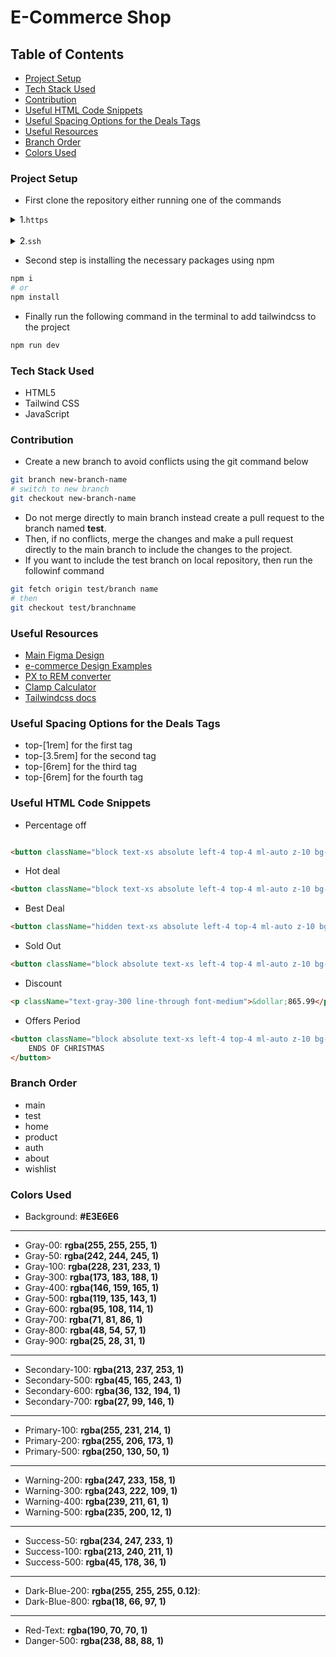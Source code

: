 # E-Commerce Shop
## Table of Contents
- [Project Setup](#project-setup)
- [Tech Stack Used](#tech-stack-used)
- [Contribution](#contribution)
- [Useful HTML Code Snippets](#useful-html-code-snippets)
- [Useful Spacing Options for the Deals Tags](#useful-spacing-options-for-the-deals-tags)
- [Useful Resources](#useful-resources)
- [Branch Order](#branch-order)
- [Colors Used](#colors-used)

### Project Setup

- First clone the repository either running one of the commands
<details>
<summary>1.<code>https</code></summary>
<br>

```bash
git clone https://github.com/Ssaava/e-commerce-shop.git
cd e-commerce-shop
```
</details>
<br>
<details>
<summary>2.<code>ssh</code></summary>
<br>

```bash
git clone git@github.com:Ssaava/e-commerce-shop.git
cd e-commerce-shop
```
</details>

- Second step is installing the necessary packages using npm

```bash
npm i
# or
npm install
```

- Finally run the following command in the terminal to add tailwindcss to the project

```bash
npm run dev

```

### Tech Stack Used
- HTML5
- Tailwind CSS
- JavaScript

### Contribution
- Create a new branch to avoid conflicts using the git command below
```bash
git branch new-branch-name
# switch to new branch
git checkout new-branch-name
```

- Do not merge directly to main branch instead create a pull request to the branch named **test**.
- Then, if no conflicts, merge the changes and make a pull request directly to the main branch to include the changes to the project.
- If you want to include the test branch on local repository, then run the followinf command
```bash
git fetch origin test/branch name
# then
git checkout test/branchname 
```

### Useful Resources
- [Main Figma Design](https://www.figma.com/design/74NALN2NWtQYeJSiTgcbXn/Clicon---eCommerce-Marketplace-Website-Figma-Template-(Community)-(Community)?m=auto&is-community-duplicate=1&fuid=1388884085494947125)
- [e-commerce Design Examples](https://www.figma.com/community/tag/e-commerce/files)
- [PX to REM converter](https://nekocalc.com/px-to-rem-converter)
- [Clamp Calculator](https://clamp.font-size.app/?config=eyJyb290IjoiMTYiLCJtaW5XaWR0aCI6IjMwMHB4IiwibWF4V2lkdGgiOiIxMDI0cHgiLCJtaW5Gb250U2l6ZSI6IjI1MHB4IiwibWF4Rm9udFNpemUiOiI0NDhweCJ9)
- [Tailwindcss docs](https://tailwindcss.com/)

### Useful Spacing Options for the Deals Tags
- top-[1rem] for the first tag
- top-[3.5rem] for the second tag
- top-[6rem] for the third tag
- top-[6rem] for the fourth tag

### Useful HTML Code Snippets
- Percentage off
```html

<button className="block text-xs absolute left-4 top-4 ml-auto z-10 bg-warning-400 text-gray-900 font-bold rounded-sm px-4 py-2">32&percnt; OFF</button>
```
- Hot deal
```html
<button className="block text-xs absolute left-4 top-4 ml-auto z-10 bg-danger-500 text-gray-00 font-bold rounded-sm px-4 py-2">HOT</button>
```
- Best Deal
```html
<button className="hidden text-xs absolute left-4 top-4 ml-auto z-10 bg-secondary-500 text-gray-00 font-bold rounded-sm px-4 py-2">BEST DEALS</button>
```
- Sold Out
```html
<button className="block absolute text-xs left-4 top-4 ml-auto z-10 bg-gray-400 text-gray-00 font-bold rounded-sm px-4 py-2">SOLD OUT</button>
```
- Discount
```html
<p className="text-gray-300 line-through font-medium">&dollar;865.99</p>
```
- Offers Period
```html
<button className="block absolute text-xs left-4 top-4 ml-auto z-10 bg-gray-00 text-gray-900 font-bold rounded-sm px-4 py-2">
    ENDS OF CHRISTMAS
</button>
```

### Branch Order
- main
- test
- home
- product
- auth
- about
- wishlist
### Colors Used
- Background: **#E3E6E6**
***
- Gray-00: **rgba(255, 255, 255, 1)**
- Gray-50: **rgba(242, 244, 245, 1)**
- Gray-100: **rgba(228, 231, 233, 1)**
- Gray-300: **rgba(173, 183, 188, 1)**
- Gray-400: **rgba(146, 159, 165, 1)**
- Gray-500: **rgba(119, 135, 143, 1)**
- Gray-600: **rgba(95, 108, 114, 1)**
- Gray-700: **rgba(71, 81, 86, 1)**
- Gray-800: **rgba(48, 54, 57, 1)**
- Gray-900: **rgba(25, 28, 31, 1)**
***
- Secondary-100: **rgba(213, 237, 253, 1)**
- Secondary-500: **rgba(45, 165, 243, 1)**
- Secondary-600: **rgba(36, 132, 194, 1)**
- Secondary-700: **rgba(27, 99, 146, 1)**
***
- Primary-100: **rgba(255, 231, 214, 1)**
- Primary-200: **rgba(255, 206, 173, 1)**
- Primary-500: **rgba(250, 130, 50, 1)**
***
- Warning-200: **rgba(247, 233, 158, 1)**
- Warning-300: **rgba(243, 222, 109, 1)**
- Warning-400: **rgba(239, 211, 61, 1)**
- Warning-500: **rgba(235, 200, 12, 1)**
***
- Success-50: **rgba(234, 247, 233, 1)**
- Success-100: **rgba(213, 240, 211, 1)**
- Success-500: **rgba(45, 178, 36, 1)**
***
- Dark-Blue-200: **rgba(255, 255, 255, 0.12)**:
- Dark-Blue-800: **rgba(18, 66, 97, 1)**
***
- Red-Text: **rgba(190, 70, 70, 1)**
- Danger-500: **rgba(238, 88, 88, 1)**

